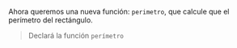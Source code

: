 Ahora queremos una nueva función: `perimetro`, que calcule que el perímetro del rectángulo. 

> Declará la función `perímetro`